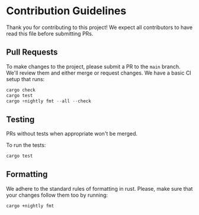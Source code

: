 # Contribution Guidelines

Thank you for contributing to this project! We expect all contributors to have
read this file before submitting PRs.

## Pull Requests

To make changes to the project, please submit a PR to the `main` branch. We'll
review them and either merge or request changes. We have a basic CI setup that
runs:

```rust
cargo check
cargo test
cargo +nightly fmt --all --check
```

## Testing

PRs without tests when appropriate won't be merged.

To run the tests:

```bash
cargo test
```

## Formatting

We adhere to the standard rules of formatting in rust.
Please, make sure that your changes follow them too by running:

```bash
cargo +nightly fmt
```
